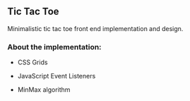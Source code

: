 ## Tic Tac Toe
Minimalistic tic tac toe front end implementation and design.

### About the implementation:

* CSS Grids


* JavaScript Event Listeners


* MinMax algorithm
